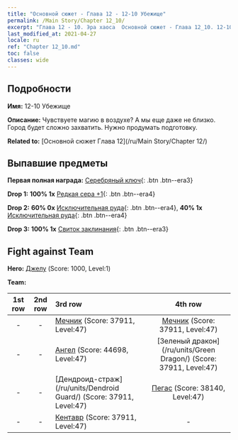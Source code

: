 ```yaml
---
title: "Основной сюжет - Глава 12 - 12-10 Убежище"
permalink: /Main Story/Chapter 12_10/
excerpt: "Глава 12 - 10. Эра хаоса  Основной сюжет - Глава 12_10. 12-10 Убежище"
last_modified_at: 2021-04-27
locale: ru
ref: "Chapter 12_10.md"
toc: false
classes: wide
---
```


## Подробности

 **Имя:** 12-10 Убежище

 **Описание:** Чувствуете магию в воздухе? А мы еще даже не близко. Город будет сложно захватить. Нужно продумать подготовку.

 **Related to:** [Основной сюжет Глава 12](/ru/Main Story/Chapter 12/)

## Выпавшие предметы

 **Первая полная награда:** [Серебряный ключ](/ItemsRU/con_693/){: .btn .btn--era3}

 **Drop 1:** **100% 1x** [Редкая сера +1](/ItemsRU/mat_43/){: .btn .btn--era4}

 **Drop 2:** **60% 0x** [Исключительная руда](/ItemsRU/mat_33/){: .btn .btn--era4}, **40% 1x** [Исключительная руда](/ItemsRU/mat_33/){: .btn .btn--era4}

 **Drop 3:** **100% 1x** [Свиток заклинания](/ItemsRU/con_694/){: .btn .btn--era3}


## Fight against Team
 **Hero:** [Джелу](/ru/heroes/Gelu/) (Score: 1000, Level:1)

 **Team:**


  | 1st row | 2nd row | 3rd row | 4th row |
  |:----:|:----:|:----|:----:|
  | - | - | [Мечник](/ru/units/Swordsman/) (Score: 37911, Level:47)  | [Мечник](/ru/units/Swordsman/) (Score: 37911, Level:47)  |
  | - | - | [Ангел](/ru/units/Angel/) (Score: 44698, Level:47)  | [Зеленый дракон](/ru/units/Green Dragon/) (Score: 37911, Level:47)  |
  | - | - | [Дендроид-страж](/ru/units/Dendroid Guard/) (Score: 37911, Level:47)  | [Пегас](/ru/units/Pegasus/) (Score: 38140, Level:47)  |
  | - | - | [Кентавр](/ru/units/Centaur/) (Score: 37911, Level:47)  | - |


